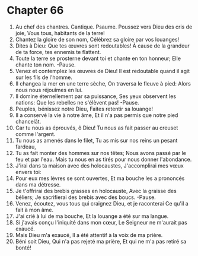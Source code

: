 # Chapter 66

1. Au chef des chantres. Cantique. Psaume. Poussez vers Dieu des cris de joie, Vous tous, habitants de la terre!
2. Chantez la gloire de son nom, Célébrez sa gloire par vos louanges!
3. Dites à Dieu: Que tes œuvres sont redoutables! À cause de la grandeur de ta force, tes ennemis te flattent.
4. Toute la terre se prosterne devant toi et chante en ton honneur; Elle chante ton nom. -Pause.
5. Venez et contemplez les œuvres de Dieu! Il est redoutable quand il agit sur les fils de l'homme.
6. Il changea la mer en une terre sèche, On traversa le fleuve à pied: Alors nous nous réjouîmes en lui.
7. Il domine éternellement par sa puissance, Ses yeux observent les nations: Que les rebelles ne s'élèvent pas! -Pause.
8. Peuples, bénissez notre Dieu, Faites retentir sa louange!
9. Il a conservé la vie à notre âme, Et il n'a pas permis que notre pied chancelât.
10. Car tu nous as éprouvés, ô Dieu! Tu nous as fait passer au creuset comme l'argent.
11. Tu nous as amenés dans le filet, Tu as mis sur nos reins un pesant fardeau,
12. Tu as fait monter des hommes sur nos têtes; Nous avons passé par le feu et par l'eau. Mais tu nous en as tirés pour nous donner l'abondance.
13. J'irai dans ta maison avec des holocaustes, J'accomplirai mes vœux envers toi:
14. Pour eux mes lèvres se sont ouvertes, Et ma bouche les a prononcés dans ma détresse.
15. Je t'offrirai des brebis grasses en holocauste, Avec la graisse des béliers; Je sacrifierai des brebis avec des boucs. -Pause.
16. Venez, écoutez, vous tous qui craignez Dieu, et je raconterai Ce qu'il a fait à mon âme.
17. J'ai crié à lui de ma bouche, Et la louange a été sur ma langue.
18. Si j'avais conçu l'iniquité dans mon cœur, Le Seigneur ne m'aurait pas exaucé.
19. Mais Dieu m'a exaucé, Il a été attentif à la voix de ma prière.
20. Béni soit Dieu, Qui n'a pas rejeté ma prière, Et qui ne m'a pas retiré sa bonté!

